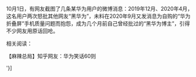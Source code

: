 10月1日，有网友截图了几条某华为用户的微博消息：2019年12月、2020年4月，这名用户两次怒批其他网友“黑华为”，未料在2020年9月又发消息为自购的“华为折叠屏”手机质量问题而抱怨，成为几个月前自己曾经批过的“黑华为博主”，引得不少网友用原话回呛。  

相关阅读：

【麻辣总局】知乎网友：华为笑话60则

'}]